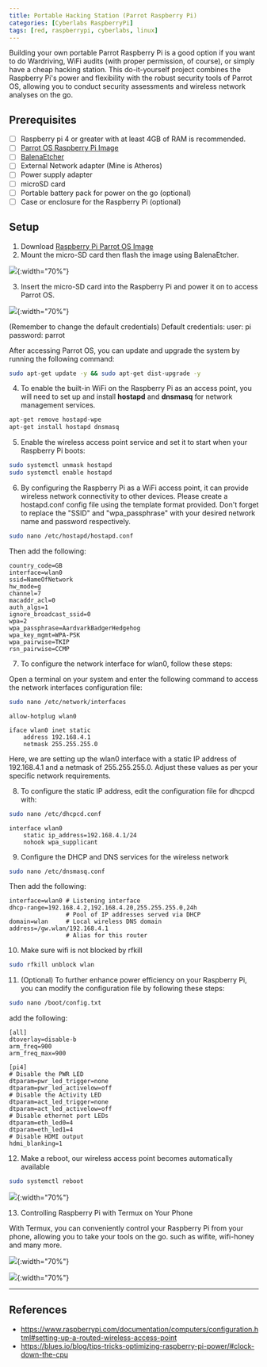 ```yaml
---
title: Portable Hacking Station (Parrot Raspberry Pi)
categories: [Cyberlabs RaspberryPi]
tags: [red, raspberrypi, cyberlabs, linux]
---
```


[](https://media.giphy.com/media/IAJBKTMu3NSbm/giphy.gif)

Building your own portable Parrot Raspberry Pi is a good option if you want to do Wardriving, WiFi audits (with proper permission, of course), or simply have a cheap hacking station. This do-it-yourself project combines the Raspberry Pi's power and flexibility with the robust security tools of Parrot OS, allowing you to conduct security assessments and wireless network analyses on the go. 

## Prerequisites 
- [ ] Raspberry pi 4 or greater with at least 4GB of RAM is recommended.
- [ ] [Parrot OS Raspberry Pi Image](https://deb.parrot.sh/parrot/iso/5.3/Parrot-security-rpi-5.3_arm64.img.xz)
- [ ] [BalenaEtcher](https://etcher.balena.io/) 
- [ ] External Network adapter (Mine is Atheros)
- [ ] Power supply adapter
- [ ] microSD card
- [ ] Portable battery pack for power on the go (optional)
- [ ] Case or enclosure for the Raspberry Pi (optional)

## Setup  
1. Download [Raspberry Pi Parrot OS Image](https://www.parrotsec.org/download/)
2. Mount the micro-SD card then flash the image using BalenaEtcher.

![]({{site.baseurl}}/assets/img/2023-07-05-Portable-Hacking-Station-5.jpg){:width="70%"}

3. Insert the micro-SD card into the Raspberry Pi and power it on to access Parrot OS.
 
![]({{site.baseurl}}/assets/img/2023-07-05-Portable-Hacking-Station.jpg){:width="70%"}

(Remember to change the default credentials)
Default credentials:
	user: pi
	password: parrot

After accessing Parrot OS, you can update and upgrade the system by running the following command:
```bash 
sudo apt-get update -y && sudo apt-get dist-upgrade -y
```

4. To enable the built-in WiFi on the Raspberry Pi as an access point, you will need to set up and install **hostapd** and **dnsmasq** for network management services. 
```bash
apt-get remove hostapd-wpe 
apt-get install hostapd dnsmasq
```

5. Enable the wireless access point service and set it to start when your Raspberry Pi boots:
```bash
sudo systemctl unmask hostapd
sudo systemctl enable hostapd
```


6. By configuring the Raspberry Pi as a WiFi access point, it can provide wireless network connectivity to other devices. Please create a hostapd.conf config file using the template format provided. Don't forget to replace the "SSID" and "wpa_passphrase" with your desired network name and password respectively.


```bash
sudo nano /etc/hostapd/hostapd.conf
```

Then add the following: 

```
country_code=GB
interface=wlan0
ssid=NameOfNetwork
hw_mode=g
channel=7
macaddr_acl=0
auth_algs=1
ignore_broadcast_ssid=0
wpa=2
wpa_passphrase=AardvarkBadgerHedgehog
wpa_key_mgmt=WPA-PSK
wpa_pairwise=TKIP
rsn_pairwise=CCMP
```

7. To configure the network interface for wlan0, follow these steps:

Open a terminal on your system and enter the following command to access the network interfaces configuration file:

```bash 
sudo nano /etc/network/interfaces
```

```
allow-hotplug wlan0

iface wlan0 inet static
    address 192.168.4.1
    netmask 255.255.255.0
```

Here, we are setting up the wlan0 interface with a static IP address of 192.168.4.1 and a netmask of 255.255.255.0. Adjust these values as per your specific network requirements.


8. To configure the static IP address, edit the configuration file for dhcpcd with:
```bash
sudo nano /etc/dhcpcd.conf
```

```
interface wlan0
    static ip_address=192.168.4.1/24
    nohook wpa_supplicant
```

9. Configure the DHCP and DNS services for the wireless network

```bash
sudo nano /etc/dnsmasq.conf
```

Then add the following: 

```
interface=wlan0 # Listening interface
dhcp-range=192.168.4.2,192.168.4.20,255.255.255.0,24h
                # Pool of IP addresses served via DHCP
domain=wlan     # Local wireless DNS domain
address=/gw.wlan/192.168.4.1
                # Alias for this router
```

10.  Make sure wifi is not blocked by rfkill

```bash
sudo rfkill unblock wlan
```

11.  (Optional) To further enhance power efficiency on your Raspberry Pi, you can modify the configuration file by following these steps:

```bash
sudo nano /boot/config.txt 
```
add the following: 
```
[all]
dtoverlay=disable-b
arm_freq=900
arm_freq_max=900

[pi4]
# Disable the PWR LED
dtparam=pwr_led_trigger=none
dtparam=pwr_led_activelow=off
# Disable the Activity LED
dtparam=act_led_trigger=none
dtparam=act_led_activelow=off
# Disable ethernet port LEDs
dtparam=eth_led0=4
dtparam=eth_led1=4
# Disable HDMI output
hdmi_blanking=1
```


12. Make a reboot, our wireless access point becomes automatically available 


```bash 
sudo systemctl reboot
```
![]({{site.baseurl}}/assets/img/2023-07-05-Portable-Hacking-Station-6.jpg){:width="70%"}

13.  Controlling Raspberry Pi with Termux on Your Phone

With Termux, you can conveniently control your Raspberry Pi from your phone, allowing you to take your tools on the go. such as wifite, wifi-honey and many more.

![]({{site.baseurl}}/assets/img/2023-07-05-Portable-Hacking-Station-7.jpg){:width="70%"}

![]({{site.baseurl}}/assets/img/2023-07-05-Portable-Hacking-Station-8.jpg){:width="70%"}

--- 
## References
- https://www.raspberrypi.com/documentation/computers/configuration.html#setting-up-a-routed-wireless-access-point
- https://blues.io/blog/tips-tricks-optimizing-raspberry-pi-power/#clock-down-the-cpu